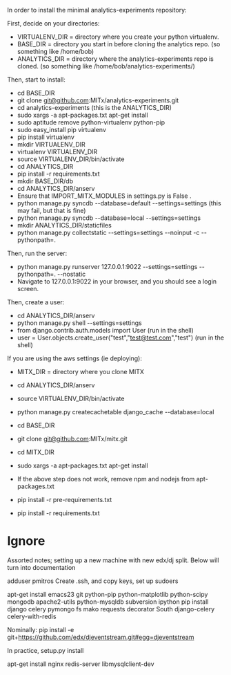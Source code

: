 
In order to install the minimal analytics-experiments repository:

First, decide on your directories:
* VIRTUALENV_DIR = directory where you create your python virtualenv.
* BASE_DIR = directory you start in before cloning the analytics repo. (so something like /home/bob)
* ANALYTICS_DIR = directory where the analytics-experiments repo is cloned. (so something like /home/bob/analytics-experiments/)

Then, start to install:
* cd BASE_DIR
* git clone git@github.com:MITx/analytics-experiments.git
* cd analytics-experiments (this is the ANALYTICS_DIR)
* sudo xargs -a apt-packages.txt apt-get install
* sudo aptitude remove python-virtualenv python-pip
* sudo easy_install pip virtualenv
* pip install virtualenv
* mkdir VIRTUALENV_DIR
* virtualenv VIRTUALENV_DIR
* source VIRTUALENV_DIR/bin/activate
* cd ANALYTICS_DIR
* pip install -r requirements.txt
* mkdir BASE_DIR/db
* cd ANALYTICS_DIR/anserv
* Ensure that IMPORT_MITX_MODULES in settings.py is False .
* python manage.py syncdb --database=default --settings=settings (this may fail, but that is fine)
* python manage.py syncdb --database=local --settings=settings
* mkdir ANALYTICS_DIR/staticfiles
* python manage.py collectstatic --settings=settings --noinput -c --pythonpath=.

Then, run the server:
* python manage.py runserver 127.0.0.1:9022 --settings=settings --pythonpath=. --nostatic
* Navigate to 127.0.0.1:9022 in your browser, and you should see a login screen.

Then, create a user:
* cd ANALYTICS_DIR/anserv
* python manage.py shell --settings=settings
* from django.contrib.auth.models import User (run in the shell)
* user = User.objects.create_user("test","test@test.com","test") (run in the shell)

If you are using the aws settings (ie deploying):

* MITX_DIR = directory where you clone MITX

* cd ANALYTICS_DIR/anserv
* source VIRTUALENV_DIR/bin/activate
* python manage.py createcachetable django_cache --database=local
* cd BASE_DIR
* git clone git@github.com:MITx/mitx.git
* cd MITX_DIR
* sudo xargs -a apt-packages.txt apt-get install
* If the above step does not work, remove npm and nodejs from apt-packages.txt
* pip install -r pre-requirements.txt
* pip install -r requirements.txt


Ignore
=====

Assorted notes; setting up a new machine with new edx/dj split. Below will turn into documentation

adduser pmitros
Create .ssh, and copy keys, set up sudoers

apt-get install emacs23 git python-pip python-matplotlib python-scipy mongodb apache2-utils python-mysqldb subversion ipython 
pip install django celery pymongo fs mako requests decorator South django-celery celery-with-redis

Nominally: 
pip install -e git+https://github.com/edx/djeventstream.git#egg=djeventstream

In practice, setup.py install

apt-get install nginx redis-server libmysqlclient-dev 
